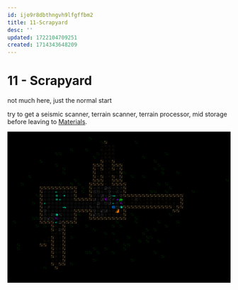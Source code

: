 ```yaml
---
id: ijo9r8dbthngvh9lfgffbm2
title: 11-Scrapyard
desc: ''
updated: 1722104709251
created: 1714343648209
---
```


# 11 - Scrapyard

not much here, just the normal start

try to get a seismic scanner, terrain scanner, terrain processor, mid storage before leaving to [Materials](seed.FlakSchematicShockpuncher.10-Materials.md).

![Scrapyard](assets/images/FlakSchematicShockpuncher_-11_Scrapyard_mapturn_299.png)

